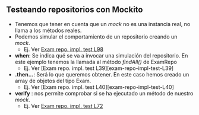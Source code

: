 ## Testeando repositorios con Mockito
- Tenemos que tener en cuenta que un *mock* no es una instancia real, no llama a los métodos reales.
- Podemos simular el comportamiento de un repositorio creando un *mock*. 
    * Ej. Ver [Exam repo. impl. test L98][exam-repo-impl-test-L98]
- **when**: Se indica qué se va a invocar una simulación del repositorio. En este ejemplo tenemos la llamada al método *findAll()* de ExamRepo
    * Ej. Ver [Exam repo. impl. test L39][exam-repo-impl-test-L39]
- **.then...**: Será lo que queremos obtener. En este caso hemos creado un array de objetos del tipo Exam.
    * Ej. Ver [Exam repo. impl. test L40][exam-repo-impl-test-L40]
- **verify** : nos permite comprobar si se ha ejecutado un método de nuestro *mock*.
  * Ej. Ver [Exam repo. impl. test L72][exam-repo-impl-test-L72]

[exam-repo-impl-test-L98]:https://github.com/irinacadu/TDD-Course/blob/4cd7567f2b553785fe7cc10b12f7ba0b7b8dfb1a/src/test/java/mockitoTests/RepositoriesTests/ExamRepoImplTest.java#L98
[exam-repo-impl-test-L35]:https://github.com/irinacadu/TDD-Course/blob/4cd7567f2b553785fe7cc10b12f7ba0b7b8dfb1a/src/test/java/mockitoTests/RepositoriesTests/ExamRepoImplTest.java#L35
[exam-repo-impl-test-L36]:https://github.com/irinacadu/TDD-Course/blob/4cd7567f2b553785fe7cc10b12f7ba0b7b8dfb1a/src/test/java/mockitoTests/RepositoriesTests/ExamRepoImplTest.java#L36
[exam-repo-impl-test-L72]:https://github.com/irinacadu/TDD-Course/blob/97739bad76f701e03e730960385f6ce7626e911f/src/test/java/MockitoTests/RepositoriesTests/ExamRepoImplTest.java#L72